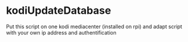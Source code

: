 # kodiUpdateDatabase
Put this script on one kodi mediacenter (installed on rpi)
and adapt script with your own ip address and authentification
